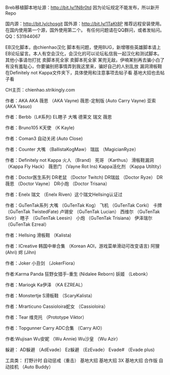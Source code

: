 Breb移植脚本地址源：http://bit.ly/1N8r0td
因为论坛规定不能发布，所以新开Repo



国内源：http://bit.ly/chosgit
国外源：http://bit.ly/1TaKt8P
推荐远程安装使用。在国内使用第一个源，国外使用第二个。
有任何问题请在QQ群问，或者发帖问。
QQ：531944067

EB汉化脚本，由chienhao汉化
脚本有问题，使用BUG，新增哪些英雄脚本请上EB论坛留言。本人有空会汉化，会汉化的可以论坛私信我一起汉化和测试脚本。其他小事请勿打扰
卖脚本死全家 卖脚本死全家 某兜无敌，伊喃某别再去骗小白了有没有羞耻心，你要骗别把事情弄到我这里来，骗好自己的人别乱放
漏洞滑板鞋在Definitely not Kappa文件夹下，具体使用和注意事项去帖子看
基地大招也去帖子看

CH主页：chienhao.strikingly.com



作者：AKA
AKA 薇恩               （AKA Vayne)
薇恩-定制版             (Auto Carry Vayne)
亚索                    (AKA Yasuo)

作者：Berbb（L#系列)
EL瞎子
大嘴
德莱文
瑞文
薇恩

作者：Bruno105
K天使                    （K Kayle)

作者：Coman3
自动关闭                  (Auto Close)

作者：Counter
大嘴                     （BallistaKogMaw）
瑞兹                     （MagicianRyze）

作者：Definitely not Kappa
火人                     （Brand）
死哥                     （Karthus）
滑板鞋漏洞               （Kappa Fly Hack）
薇恩门                   （Vayne Rot Ins)
Kappa活化剂              （Kappa Utiltity）

作者：Doctor医生系列
DR老鼠                   （Doctor Twitch)
DR瑞兹                   （Doctor Ryze）
DR薇恩                   （Doctor Vayne）
DR小炮                   （Doctor Trisana）

作者：Enelx
瑞文                     （Enelx Riven）这个瑞文Hellsing认证过

作者：GuTenTak系列
大嘴                     （GuTenTak Kog）
飞机                     （GuTenTak Corki）
卡牌                     （GuTenTak TwistedFate)
卢锡安                   （GuTenTak Lucian）
西维尔                   （GuTenTak Sivir）
瞎子                     （GuTenTak Leesin）
小炮                     （GuTenTak Trisiana）
伊泽瑞尔                 （GuTenTak Ezreal）

作者：Hellsing
滑板鞋                   （Kalista)

作者：ICreative
韩国中单合集             （Korean AOI，游戏菜单滑动可改变语言)
阿狸                      (Ahri)
烬                        (Jihn)

作者：Joker
小丑剑                    （JokerFiora）

作者:Karma Panda
狂野女猎手-重生            (Nidalee Reborn)
妖姬                      （Lebonk）

作者：Mariogk
Ka伊泽                    （KA EZREAL）

作者：Monstertje
S滑板鞋                   （ScaryKalista）

作者：Mrarticuno
Cassioloira蛇女           （Cassioloira）

作者：Tear
维克托                    （Prototype Viktor）

作者：Topgunner
Carry ADC合集             （Carry AIO）

作者:Wujisan
Wu安妮                    （Wu Annie)
Wu沙皇                    （Wu Azir）


躲避：
AD躲避                    （AdEvade）
Ez躲避                    （EzEvade）
Evade#                    （Evade plus)


工具类：
打野计时
自动惩戒（重击）
基地大招
基地大招 3X
基地大招 合作版
自动挂机                  （Auto Buddy）
